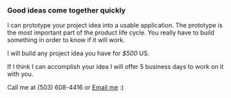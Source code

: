 ### Good ideas come together quickly

I can prototype your project idea into a usable application.  The
prototype is the most important part of the product life cycle. You
really have to build something in order to know if it will work.

I will build any project idea you have for *$500* US. 

If I think I can accomplish your idea I will offer 5 business days
to work on it with you.

Call me at (503) 608-4416 or [Email me](mailto:howie@codingcoop.org) :)
